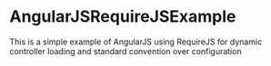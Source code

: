 # AngularJSRequireJSExample
This is a simple example of AngularJS using RequireJS for dynamic controller loading and standard convention over configuration
